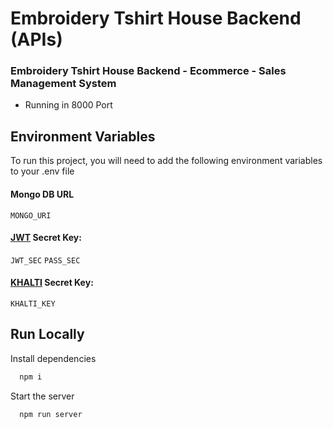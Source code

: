 # Embroidery Tshirt House Backend (APIs)

### Embroidery Tshirt House Backend - Ecommerce - Sales Management System
- Running in 8000 Port

## Environment Variables

To run this project, you will need to add the following environment variables to your .env file

#### Mongo DB URL

`MONGO_URI`

#### [JWT](https://jwt.io/) Secret Key:

`JWT_SEC`
`PASS_SEC`

#### [KHALTI](https://docs.khalti.com/khalti-epayment/) Secret Key:

`KHALTI_KEY`


## Run Locally

Install dependencies

```bash
  npm i
```

Start the server

```bash
  npm run server
```
